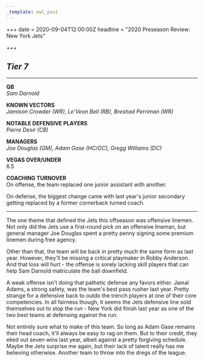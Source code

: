 ```yaml
---
_template: owl_post
---
```



+++
date = 2020-09-04T12:00:00Z
headline = "2020 Preseason Review: New York Jets"

+++
## _Tier 7_

***

**QB**  
_Sam Darnold_

**KNOWN VECTORS**  
_Jamison Crowder (WR), Le'Veon Bell (RB), Breshad Perriman (WR)_

**NOTABLE DEFENSIVE PLAYERS**  
_Pierre Desir (CB)_

**MANAGERS**  
_Joe Douglas (GM), Adam Gase (HC/OC), Gregg Williams (DC)_

**VEGAS OVER/UNDER**  
6\.5

**COACHING TURNOVER**  
On offense, the team replaced one junior assistant with another.

On defense, the biggest change came with last year's junior secondary getting replaced by a former cornerback turned coach.

***

The one theme that defined the Jets this offseason was offensive linemen. Not only did the Jets use a first-round pick on an offensive lineman, but general manager Joe Douglas spent a pretty penny signing some premium linemen during free agency.

Other than that, the team will be back in pretty much the same form as last year. However, they'll be missing a critical playmaker in Robby Anderson. And that loss will hurt - the offense is sorely lacking skill players that can help Sam Darnold matriculate the ball downfield.

A weak offense isn't doing that pathetic defense any favors either. Jamal Adams, a strong safety, was the team's best pass rusher last year. Pretty strange for a defensive back to outdo the trench players at one of their core competencies. In all fairness though, it seems the Jets defensive line sold themselves out to stop the run  - New York did finish last year as one of the two best teams at defensing against the run.

Not entirely sure what to make of this team. So long as Adam Gase remains their head coach, it'll always be easy to rag on them. But to their credit, they eked out seven wins last year, albeit against a pretty forgiving schedule. Maybe the Jets surprise me again, but their lack of talent really has me believing otherwise. Another team to throw into the dregs of the league.
